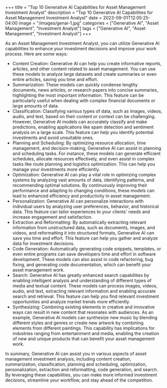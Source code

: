 +++
title = "Top 10 Generative AI Capabilities for Asset Management Investment Analyst"
description = "Top 10 Generative AI Capabilities for Asset Management Investment Analyst"
date = 2023-09-01T12:05:25-04:00
image = "/images/genai-1.jpg"
categories = ["Generative AI", "Asset Management", "Investment Analyst"]
tags = ["Generative AI", "Asset Management", "Investment Analyst"]
+++

As an Asset Management Investment Analyst, you can utilize Generative AI capabilities to enhance your investment decisions and improve your work process. Here are some ways:

* Content Creation: Generative AI can help you create informative reports, articles, and other content related to asset management. You can use these models to analyze large datasets and create summaries or even entire articles, saving you time and effort.
* Summarization: These models can quickly condense lengthy documents, news articles, or research papers into concise summaries, highlighting the most important information. This feature can be particularly useful when dealing with complex financial documents or large amounts of data.
* Classification: Classifying various types of data, such as images, videos, audio, and text, based on their content or context can be challenging. However, Generative AI models can accurately classify and make predictions, enabling applications like spam detection and sentiment analysis on a large scale. This feature can help you identify potential investments and avoid unsuitable ones.
* Planning and Scheduling: By optimizing resource allocation, time management, and decision-making, Generative AI can assist in planning and scheduling tasks. For instance, these models can generate efficient schedules, allocate resources effectively, and even assist in complex tasks like route planning and logistics optimization. This can help you manage your investments more efficiently.
* Optimization: Generative AI can play a vital role in optimizing complex systems by analyzing vast amounts of data, identifying patterns, and recommending optimal solutions. By continuously improving their performance and adapting to changing conditions, these models can lead to enhanced efficiency and productivity in asset management.
* Personalization: Generative AI can personalize interactions with individual users by analyzing user preferences, behavior, and historical data. This feature can tailor experiences to your clients' needs and increase engagement and satisfaction.
* Extraction and Reformatting: By automatically extracting relevant information from unstructured data, such as documents, images, and videos, and reformatting it into structured formats, Generative AI can save you time and effort. This feature can help you gather and analyze data for investment decisions.
* Code Generation: Automatically generating code snippets, templates, or even entire programs can save developers time and effort in software development. These models can also assist in code refactoring, bug fixing, and generating code documentation, which can benefit your asset management work.
* Search: Generative AI has greatly enhanced search capabilities by enabling intelligent analysis and understanding of different types of media and textual content. These models can process images, videos, audio, and text, extracting relevant information and enabling accurate search and retrieval. This feature can help you find relevant investment opportunities and analyze market trends more efficiently.
* Synthesizing: Combining existing elements in creative and innovative ways can result in new content that resonates with audiences. As an example, Generative AI models can synthesize new music by blending different styles and genres or create new artwork by combining elements from different paintings. This capability has implications for industries ranging from entertainment and media, enabling the creation of new and unique products that can benefit your asset management work.

In summary, Generative AI can assist you in various aspects of asset management investment analysis, including content creation, summarization, classification, planning and scheduling, optimization, personalization, extraction and reformatting, code generation, and search. By leveraging these capabilities, you can make more informed investment decisions, streamline your workflow, and stay ahead of the competition.